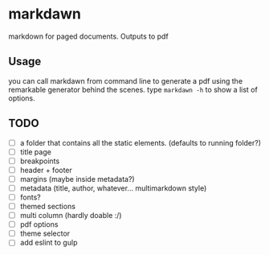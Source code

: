 # markdawn
markdown for paged documents. Outputs to pdf

## Usage

you can call markdawn from command line to generate a pdf using the remarkable generator behind the scenes. type `markdawn -h` to show a list of options.

## TODO

- [ ] a folder that contains all the static elements. (defaults to running folder?)
- [ ] title page
- [ ] breakpoints
- [ ] header + footer
- [ ] margins (maybe inside metadata?)
- [ ] metadata (title, author, whatever... multimarkdown style)
- [ ] fonts?
- [ ] themed sections
- [ ] multi column (hardly doable :/)
- [ ] pdf options
- [ ] theme selector
- [ ] add eslint to gulp
